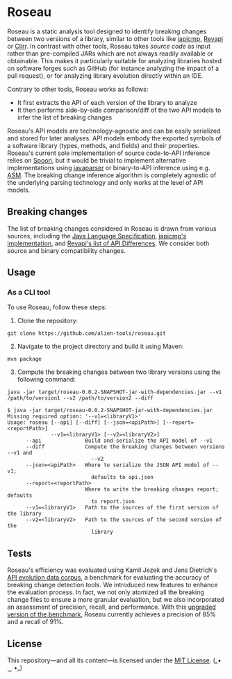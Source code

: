 # Roseau
Roseau is a static analysis tool designed to identify breaking changes between two versions of a library, similar to other tools like [japicmp](https://github.com/siom79/japicmp/), [Revapi](https://github.com/revapi/revapi/) or [Clirr](https://github.com/ebourg/clirr).
In contrast with other tools, Roseau takes *source code* as input rather than pre-compiled JARs which are not always readily available or obtainable.
This makes it particularly suitable for analyzing libraries hosted on software forges such as GitHub (for instance analyzing the impact of a pull request), or for analyzing library evolution directly within an IDE.

Contrary to other tools, Roseau works as follows:
  - It first extracts the API of each version of the library to analyze
  - It then performs side-by-side comparison/diff of the two API models to infer the list of breaking changes

Roseau's API models are technology-agnostic and can be easily serialized and stored for later analyses.
API models embody the exported symbols of a software library (types, methods, and fields) and their properties.
Roseau's current sole implementation of source code-to-API inference relies on [Spoon](https://github.com/INRIA/spoon), but it would be trivial to implement alternative implementations using [javaparser](https://github.com/javaparser/javaparser/) or binary-to-API inference using e.g. [ASM](https://asm.ow2.io/).
The breaking change inference algorithm is completely agnostic of the underlying parsing technology and only works at the level of API models.

## Breaking changes
The list of breaking changes considered in Roseau is drawn from various sources, including the [Java Language Specification](https://docs.oracle.com/javase/specs/), [japicmp's implementation](https://github.com/siom79/japicmp/blob/68425b08dd7835a4e9c0e64c6f6eaf3bd7281069/japicmp/src/main/java/japicmp/model/JApiCompatibilityChange.java), 
and [Revapi's list of API Differences](https://revapi.org/revapi-java/0.28.1/differences.html).
We consider both source and binary compatibility changes.

## Usage

### As a CLI tool
To use Roseau, follow these steps:

1. Clone the repository:

```
git clone https://github.com/alien-tools/roseau.git
```
2. Navigate to the project directory and build it using Maven:
```
mvn package
```

3. Compute the breaking changes between two library versions using the following command:
```
java -jar target/roseau-0.0.2-SNAPSHOT-jar-with-dependencies.jar --v1 /path/to/version1 --v2 /path/to/version2 --diff
```

```
$ java -jar target/roseau-0.0.2-SNAPSHOT-jar-with-dependencies.jar
Missing required option: '--v1=<libraryV1>'
Usage: roseau [--api] [--diff] [--json=<apiPath>] [--report=<reportPath>]
              --v1=<libraryV1> [--v2=<libraryV2>]
      --api              Build and serialize the API model of --v1
      --diff             Compute the breaking changes between versions --v1 and
                           --v2
      --json=<apiPath>   Where to serialize the JSON API model of --v1;
                           defaults to api.json
      --report=<reportPath>
                         Where to write the breaking changes report; defaults
                           to report.json
      --v1=<libraryV1>   Path to the sources of the first version of the library
      --v2=<libraryV2>   Path to the sources of the second version of the
                           library
```

## Tests
Roseau's efficiency was evaluated using Kamil Jezek and Jens Dietrich's [API evolution data corpus](https://github.com/kjezek/api-evolution-data-corpus), a benchmark for evaluating the accuracy of breaking change detection tools.
We introduced new features to enhance the evaluation process. In fact, we not only atomized all the breaking change files to ensure a more granular evaluation, but we also incorporated an assessment of precision, recall, 
and performance.
With this [upgraded version of the benchmark](https://github.com/labri-progress/api-evolution-data-corpus), Roseau currently achieves a precision of 85% and a recall of 91%.

## License
This repository—and all its content—is licensed under the [MIT License](https://choosealicense.com/licenses/mit/).  („• ‿ •„) 
